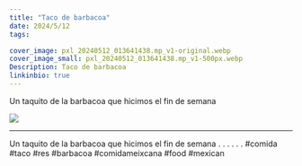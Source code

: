 ```yaml
---
title: "Taco de barbacoa"
date: 2024/5/12
tags:

cover_image: pxl_20240512_013641438.mp_v1-original.webp
cover_image_small: pxl_20240512_013641438.mp_v1-500px.webp
Description: Taco de barbacoa
linkinbio: true
---
```


Un taquito de la barbacoa que hicimos el fin de semana

[![](pxl_20240512_013641438.mp_v1)](pxl_20240512_013641438.mp_v1-original.webp)

---
Un taquito de la barbacoa que hicimos el fin de semana
.
.
.
.
.
.
#comida #taco #res #barbacoa #comidameixcana #food #mexican
